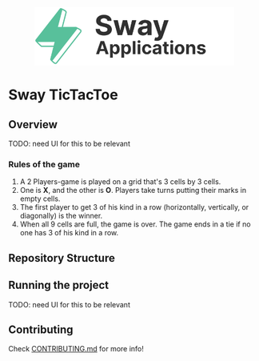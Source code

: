 <p align="center">
    <picture>
        <source media="(prefers-color-scheme: dark)" srcset="../../.docs/sway-apps-logo-dark-theme.png">
        <img alt="SwayApps logo" width="400px" src="../../.docs/sway-apps-logo-light-theme.png">
    </picture>
</p>

# Sway TicTacToe

## Overview

TODO: need UI for this to be relevant

### Rules of the game

1. A 2 Players-game is played on a grid that's 3 cells by 3 cells.
2. One is **X**, and the other is **O**. Players take turns putting their marks in empty cells.
3. The first player to get 3 of his kind in a row (horizontally, vertically, or diagonally) is the winner.
4. When all 9 cells are full, the game is over. The game ends in a tie if no one has 3 of his kind in a row.

## Repository Structure


## Running the project

TODO: need UI for this to be relevant

## Contributing
Check [CONTRIBUTING.md](../CONTRIBUTING.md) for more info!


